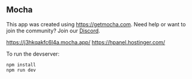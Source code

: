 ## Mocha

This app was created using https://getmocha.com.
Need help or want to join the community? Join our [Discord](https://discord.gg/shDEGBSe2d).


https://j3hkqakfc6l4a.mocha.app/
https://hpanel.hostinger.com/

To run the devserver:
```
npm install
npm run dev
```
